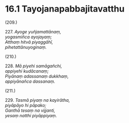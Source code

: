 

# 16.1 Tayojanapabbajitavatthu



(209.)

227\. _Ayoge yuñjamattānaṃ,_  
_yogasmiñca ayojayaṃ;_  
_Atthaṃ hitvā piyaggāhī,_  
_pihetattānuyoginaṃ._  


(210.)

228\. _Mā piyehi samāgañchi,_  
_appiyehi kudācanaṃ;_  
_Piyānaṃ adassanaṃ dukkhaṃ,_  
_appiyānañca dassanaṃ._  


(211.)

229\. _Tasmā piyaṃ na kayirātha,_  
_piyāpāyo hi pāpako;_  
_Ganthā tesaṃ na vijjanti,_  
_yesaṃ natthi piyāppiyaṃ._  





